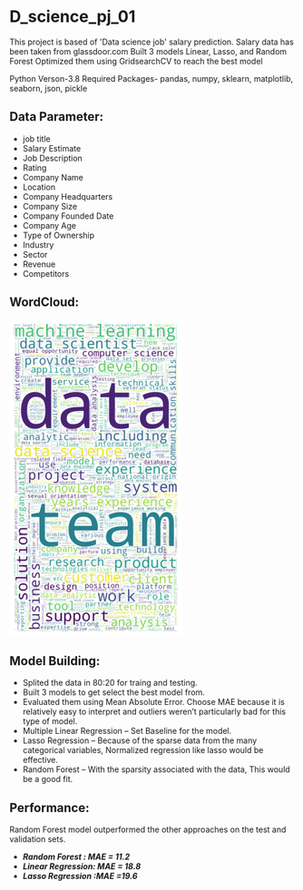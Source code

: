 # D_science_pj_01
This project is based of 'Data science job' salary prediction.
Salary data has been taken from glassdoor.com
Built 3 models Linear, Lasso, and Random Forest
Optimized them using GridsearchCV to reach the best model

Python Verson-3.8
Required Packages- pandas, numpy, sklearn, matplotlib, seaborn, json, pickle

## Data Parameter:

- job title
- Salary Estimate
- Job Description
- Rating
- Company Name
- Location
- Company Headquarters
- Company Size
- Company Founded Date
- Company Age
- Type of Ownership
- Industry
- Sector
- Revenue
- Competitors

## WordCloud:
![wordcloud](https://raw.githubusercontent.com/Istiaque-D-Omi/D_science_pj_01/main/wordcloud.png)

## Model Building:

- Splited the data in 80:20 for traing and testing.
- Built 3 models to get select the best model from.
- Evaluated them using Mean Absolute Error. Choose MAE because it is relatively easy to interpret and outliers weren’t particularly bad for this type of model.
- Multiple Linear Regression – Set Baseline for the model.
- Lasso Regression – Because of the sparse data from the many categorical variables, Normalized regression like lasso would be effective.
- Random Forest – With the sparsity associated with the data, This would be a good fit.

## Performance:
Random Forest model outperformed the other approaches on the test and validation sets.

-  ***Random Forest : MAE = 11.2***
-  ***Linear Regression: MAE = 18.8***
-  ***Lasso Regression :MAE =19.6***

